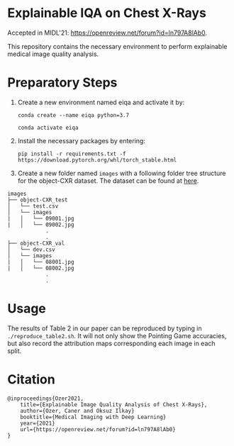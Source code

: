 # Explainable IQA on Chest X-Rays

Accepted in MIDL'21: https://openreview.net/forum?id=ln797A8lAb0.

This repository contains the necessary environment to perform explainable medical image quality analysis.


# Preparatory Steps

1. Create a new environment named eiqa and activate it by:

    `conda create --name eiqa python=3.7`

    `conda activate eiqa`

2. Install the necessary packages by entering:

    `pip install -r requirements.txt -f https://download.pytorch.org/whl/torch_stable.html`

3. Create a new folder named `images` with a following folder tree structure for the object-CXR dataset. The dataset can be found at [here](https://academictorrents.com/details/fdc91f11d7010f7259a05403fc9d00079a09f5d5/tech).

```
images
├── object-CXR_test
│   └── test.csv
│   └── images
|   │   └── 09001.jpg
|   │   └── 09002.jpg
            .
            .
├── object-CXR_val
│   └── dev.csv
│   └── images
|   │   └── 08001.jpg
|   │   └── 08002.jpg
            .
            .
```

# Usage

The results of Table 2 in our paper can be reproduced by typing in `./reproduce_table2.sh`. It will not only show the Pointing Game accuracies, but also record the attribution maps corresponding each image in each split.

# Citation

```
@inproceedings{Ozer2021,
    title={Explainable Image Quality Analysis of Chest X-Rays},
    author={Ozer, Caner and Oksuz Ilkay}
    booktitle={Medical Imaging with Deep Learning}
    year={2021}
    url={https://openreview.net/forum?id=ln797A8lAb0}
}
```